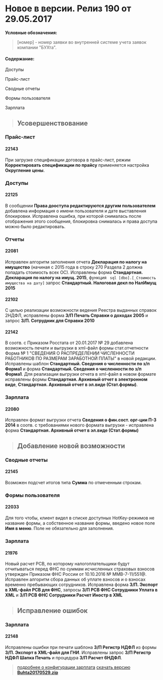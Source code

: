 ﻿# Новое в версии. Релиз 190 от 29.05.2017

**Условные обозначения:**
 >[номер] - номер заявки во внутренней системе учета заявок компании "БУХта".

#### Содержание:

Доступы

Прайс-лист

Сводные отчеты

Формы пользователя

Зарплата

>## Усовершенствование

### Прайс-лист

#### 22143
При загрузке спецификации договора в прайс-лист, режим __Корректировать спецификации по прайсу__
применяется настройка __Округление цены__.

### Доступы

#### 22125
В сообщении __Права дооступа редактируются другим пользователем__  добавлена информация о имени пользователя и дате выставления блокировки.
Исправлена ошибка, при которой снималась после отображения этого сообщения, блокировка снималась и права доступа можно было редактировать.

### Отчеты

#### 22081
Исправлен алгоритм заполнения отчета __Декларация по налогу на имущество__ (начиная с 2015 года в строку 270 Раздела 2 должна попадать стоимость всех ОС).
Исправлены форма __Стандартная. Декларация по налогу на имущ. 2015__,
функция ``` sql [dbo].[_Стоимость имущества на дату]```
запрос __Стандартный. Налоговая декл по НалИмущ 2015__

#### 22102
С целью реализации возможности ведения Реестра выданных справок 2НДФЛ, исправлены форма __З/П Печать Cправки о доходах 2005__ и запрос __З/П. Сотрудник для Cправки 2010__

#### 22142

В соотв. с Приказом Росстата от 20.01.2017 № 29 добавлена возможность печати и выгрузки в xml-файл формы стат.отчетности Форма № 1 "СВЕДЕНИЯ О РАСПРЕДЕЛЕНИИ ЧИСЛЕННОСТИ РАБОТНИКОВ ПО РАЗМЕРАМ ЗАРАБОТНОЙ ПЛАТЫ" в новой редакции.
Исправлены шаблон __Стандартный. Сведения о численности по з/п Форма1__ и форма __Стандартный. Сведения о численности по з/п Форма1__.
Для реализации выгрузки отчета в xml-файл в новом формате исправлены формы __Стандартная. Архивный отчет в электронном виде__, __Стандартная. Архивный отчет в эл.виде (Стат.формы)__.

### Зарплата

#### 22080
Исправлен формат выгрузки отчета __Сведения о фин.сост. орг-ции П-3 2014__ в соотв. с требованиями нового формата выгрузки - исправлена форма __Стандартная. Архивный отчет в эл.виде (Стат.формы)__

>## Добавление новой возможности

### Сводные отчеты

#### 22145
Возможен подсчет итогов типа __Сумма__ по отмеченным строкам.

### Формы пользователя

#### 22033
Для того чтобы, клиент видел в списке доступных HotKey-режимов не название формы, а собственное название формы,
введено новое поле __Имя в меню__. Поле не обязательно для заполнения.

### Зарплата

#### 21976

Новый расчет РСВ, по которому налогоплательщики будут отчитываться перед ФНС по суммам исчисленных страховых взносов утвержден Приказом ФНС России от 10.10.2016 № ММВ-7-11/551@.
Исправлен алгоритм сбора данных об уплате взносов и о взносах временно пребывающих сотрудников.
Исправлена форма __З/П. Экспорт в XML-файл РСВ для ФНС__, запросы __З/П РСВ ФНС Сотрудники Уплата в XML__ и __З/П РСВ ФНС Сотрудники Расчет Иностр в XML__

>## Исправление ошибок

### Зарплата

#### 22148
Исправлены ошибки при печати шаблона __З/П Регистр НДФЛ__ из формы __З/П. Экспорт в XML-файл для ГНИ__.
Исправлены запрос __З/П Регистр НДФЛ Шапка Печать__ и процедура __З/П Расчет 6НДФЛ__.


> [подробнее о конфигурации зарплата](Стандартная_Зарплата.htm)
[скачать версию **Buhta20170529.zip**](Buhta20170529.zip)



